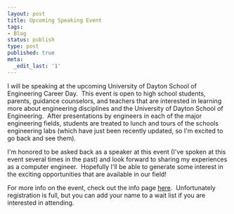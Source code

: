 ```yaml
---
layout: post
title: Upcoming Speaking Event
tags:
- Blog
status: publish
type: post
published: true
meta:
  _edit_last: '1'
---
```

I will be speaking at the upcoming University of Dayton School of Engineering Career Day.  This event is open to high school students, parents, guidance counselors, and teachers that are interested in learning more about engineering disciplines and the University of Dayton School of Engineering.  After presentations by engineers in each of the major engineering fields, students are treated to lunch and tours of the schools engineering labs (which have just been recently updated, so I'm excited to go back and see them).

I'm honored to be asked back as a speaker at this event (I've spoken at this event several times in the past) and look forward to sharing my experiences as a computer engineer.  Hopefully I'll be able to generate some interest in the exciting opportunities that are available in our field!

For more info on the event, check out the info page <a href="http://www.udayton.edu/engineering/hs_programs/career_awareness_day.php">here</a>.  Unfortunately registration is full, but you can add your name to a wait list if you are interested in attending.
